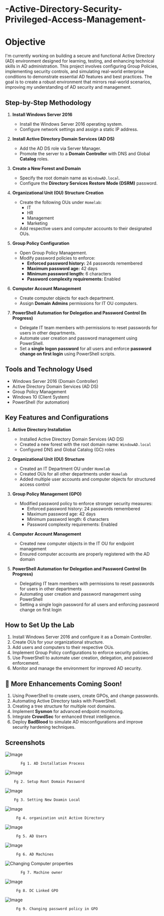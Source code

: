 # -Active-Directory-Security-Privileged-Access-Management-

# Objective

I'm currently working on building a secure and functional Active Directory (AD) environment designed for learning, testing, and enhancing technical skills in AD administration. This project involves configuring Group Policies, implementing security controls, and simulating real-world enterprise conditions to demonstrate essential AD features and best practices. The goal is to create a robust environment that mirrors real-world scenarios, improving my understanding of AD security and management.

## Step-by-Step Methodology

1. **Install Windows Server 2016**
   - Install the Windows Server 2016 operating system.
   - Configure network settings and assign a static IP address.

2. **Install Active Directory Domain Services (AD DS)**
   - Add the AD DS role via Server Manager.
   - Promote the server to a **Domain Controller** with DNS and Global **Catalog** roles.

3. **Create a New Forest and Domain**
   - Specify the root domain name as `WindowAD.local`.
   - Configure the **Directory Services Restore Mode (DSRM)** password.

4. **Organizational Unit (OU) Structure Creation**
   - Create the following OUs under `Homelab`:
     - IT  
     - HR  
     - Management 
     - Marketing  
   - Add respective users and computer accounts to their designated OUs.
5. **Group Policy Configuration**
   - Open Group Policy Management.
   - Modify password policies to enforce:
     - **Enforced password history:** 24 passwords remembered  
     - **Maximum password age:** 42 days  
     - **Minimum password length:** 6 characters  
     - **Password complexity requirements:** Enabled  

6. **Computer Account Management**
   - Create computer objects for each department.  
   - Assign **Domain Admins** permissions for IT OU computers.  

7. **PowerShell Automation for Delegation and Password Control (In Progress)**
   - Delegate IT team members with permissions to reset passwords for users in other departments.  
   - Automate user creation and password management using PowerShell.  
   - Set a **single logon password** for all users and enforce **password change on first login** using PowerShell scripts.  


## Tools and Technology Used
  - Windows Server 2016 (Domain Controller)
  - Active Directory Domain Services (AD DS)
  - Group Policy Management
  - Windows 10 (Client System)
  - PowerShell (for automation)

## Key Features and Configurations
1. **Active Directory Installation**
   - Installed Active Directory Domain Services (AD DS)
   - Created a new forest with the root domain name: `WindowAD.local`
   - Configured DNS and Global Catalog (GC) roles
  
2. **Organizational Unit (OU) Structure**
   - Created an IT Department OU under `Homelab`
   - Created OUs for all other departments under `Homelab`
   - Added multiple user accounts and computer objects for structured access control

3. **Group Policy Management (GPO)**
   - Modified password policy to enforce stronger security measures:
     - Enforced password history: 24 passwords remembered
     - Maximum password age: 42 days
     - Minimum password length: 6 characters
     - Password complexity requirements: Enabled
    
4. **Computer Account Management**
   - Created new computer objects in the IT OU for endpoint management
   - Ensured computer accounts are properly registered with the AD domain
  
5. **PowerShell Automation for Delegation and Password Control (In Progress)**
   - Delegating IT team members with permissions to reset passwords for users in other departments
   - Automating user creation and password management using PowerShell
   - Setting a single login password for all users and enforcing password change on first login

## How to Set Up the Lab 
 1. Install Windows Server 2016 and configure it as a Domain Controller.
 2. Create OUs for your organizational structure.
 3. Add users and computers to their respective OUs.
 4. Implement Group Policy configurations to enforce security policies.
 5. Use PowerShell to automate user creation, delegation, and password enforcement.
 6. Monitor and manage the environment for improved AD security.

## 🚀 More Enhancements Coming Soon!

1. Using PowerShell to create users, create GPOs, and change passwords.
2. Automating Active Directory tasks with PowerShell.
3. Creating a tree structure for multiple root domains.
4. Implement **Sysmon** for advanced endpoint monitoring.
5. Integrate **CrowdSec** for enhanced threat intelligence.
6. Deploy **BadBlood** to simulate AD misconfigurations and improve security hardening techniques.
      

## Screenshots

![Image](https://github.com/user-attachments/assets/5525a6e0-1fdc-4a5f-afdb-fca816213679)

           Fg 1. AD Installation Process


![Image](https://github.com/user-attachments/assets/21cf1299-195f-485a-a470-fbcf22b73d77)

        Fg 2. Setup Root Domain Password



![Image](https://github.com/user-attachments/assets/cabfcbb7-9bfc-442b-9b88-23576bc48136)
         
        Fg 3. Setting New Doamin Local

![Image](https://github.com/user-attachments/assets/77bd185b-e568-4816-98fb-ea835af5fa82)

         Fg 4. organization unit Active Directory

![Image](https://github.com/user-attachments/assets/99d34f81-dbbb-41f1-b104-3a366daa7a83)

         Fg 5. AD Users

![Image](https://github.com/user-attachments/assets/75b01f85-6051-4d15-8107-f287e1f18590)

         Fg 6. AD Machines

![Changing Computer properties](https://github.com/user-attachments/assets/4d1cf726-faab-4f58-8f71-15d599d8ed2d)

           Fg 7. Machine owner
         

 ![Image](https://github.com/user-attachments/assets/9b16048c-fd2f-4974-8452-ae1667c23b45)

         Fg 8. DC Linked GPO 

 ![Image](https://github.com/user-attachments/assets/eb203407-a1de-40e9-b770-dd02cb5f349d)

         Fg 9. Changing password policy in GPO
        
